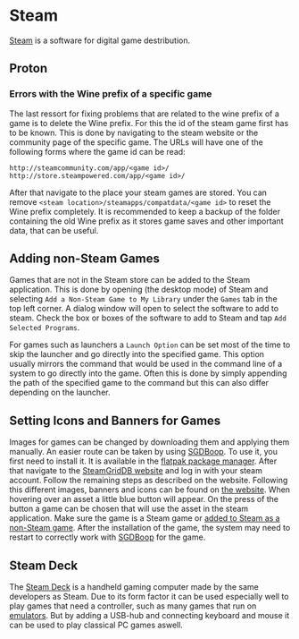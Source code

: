 # Steam

[Steam](https://store.steampowered.com/) is a software for digital game
destribution.

## Proton

### Errors with the Wine prefix of a specific game

The last ressort for fixing problems that are related to the wine prefix of a
game is to delete the Wine prefix.
For this the id of the steam game first has to be known.
This is done by navigating to the steam website or the community page of the
specific game.
The URLs will have one of the following forms where the game id can be read:

```
http://steamcommunity.com/app/<game id>/
http://store.steampowered.com/app/<game id>/
```

After that navigate to the place your steam games are stored.
You can remove `<steam location>/steamapps/compatdata/<game id>` to reset the
Wine prefix completely.
It is recommended to keep a backup of the folder containing the old Wine prefix
as it stores game saves and other important data, that can be useful.

## Adding non-Steam Games

Games that are not in the Steam store can be added to the Steam application.
This is done by opening (the desktop mode) of Steam and selecting
`Add a Non-Steam Game to My Library` under the `Games` tab in the top left
corner.
A dialog window will open to select the software to add to steam.
Check the box or boxes of the software to add to Steam and tap
`Add Selected Programs`.

For games such as launchers a `Launch Option` can be set most of the time to
skip the launcher and go directly into the specified game.
This option usually mirrors the command that would be used in the command line
of a system to go directly into the game.
Often this is done by simply appending the path of the specified game to the
command but this can also differ depending on the launcher.

## Setting Icons and Banners for Games

Images for games can be changed by downloading them and applying them manually.
An easier route can be taken by using
[SGDBoop](https://www.steamgriddb.com/boop).
To use it, you first need to install it.
It is available in the [flatpak package manager](../linux/flatpak.md).
After that navigate to the
[SteamGridDB website](https://www.steamgriddb.com/boop) and log in with your
steam account.
Follow the remaining steps as described on the website.
Following this different images, banners and icons can be found on
[the website](https://www.steamgriddb.com/).
When hovering over an asset a little blue button will appear.
On the press of the button a game can be chosen that will use the asset in the
steam application.
Make sure the game is a Steam game or
[added to Steam as a non-Steam game](#adding-non-steam-games).
After the installation of the game, the system may need to restart to correctly
work with [SGDBoop](https://www.steamgriddb.com/boop) for the game.

## Steam Deck

The [Steam Deck](https://store.steampowered.com/steamdeck) is a handheld gaming
computer made by the same developers as Steam.
Due to its form factor it can be used especially well to play games that need a
controller, such as many games that run on [emulators](./emulators.md).
But by adding a USB-hub and connecting keyboard and mouse it can be used to
play classical PC games aswell.
